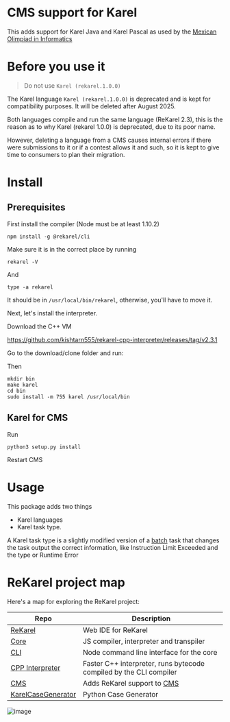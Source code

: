 # CMS support for Karel

This adds support for Karel Java and Karel Pascal as used by the [Mexican Olimpiad in Informatics](https://www.olimpiadadeinformatica.org.mx/OMI/OMI/Inicio.aspx)

# Before you use it

> Do not use `Karel (rekarel.1.0.0)` 

The Karel language `Karel (rekarel.1.0.0)` is deprecated and is kept for compatibility purposes. It will be deleted after August 2025.

Both languages compile and run the same language (ReKarel 2.3), this is the reason as to why Karel (rekarel 1.0.0) is deprecated, due to its poor name.

However, deleting a language from a CMS causes internal errors if there were submissions to it or if a contest allows it and such, so it is kept to give time to consumers to plan their migration.

# Install

## Prerequisites


First install the compiler (Node must be at least 1.10.2)

`npm install -g @rekarel/cli`


Make sure it is in the correct place by running

`rekarel -V`

And

`type -a rekarel` 

It should be in `/usr/local/bin/rekarel`, otherwise, you'll have to move it.

Next, let's install the interpreter.

Download the C++ VM

https://github.com/kishtarn555/rekarel-cpp-interpreter/releases/tag/v2.3.1

Go to the download/clone folder and run:

Then 
```
mkdir bin
make karel
cd bin
sudo install -m 755 karel /usr/local/bin
```

## Karel for CMS

Run 

`python3 setup.py install`

Restart CMS


# Usage

This package adds two things
* Karel languages
* Karel task type.

A Karel task type is a slightly modified version of a [batch](https://cms.readthedocs.io/en/latest/Task%20types.html#batch) task that changes the task output the correct information, like Instruction Limit Exceeded and the type or Runtime Error

# ReKarel project map

Here's a map for exploring the ReKarel project:


| Repo  | Description |
| --- | --- |
| [ReKarel](https://github.com/kishtarn555/ReKarel/) | Web IDE for ReKarel | 
| [Core](https://github.com/kishtarn555/rekarel-core) | JS compiler, interpreter and transpiler |
| [CLI](https://github.com/kishtarn555/rekarel-cli) | Node command line interface for the core |
| [CPP Interpreter](https://github.com/kishtarn555/rekarel-cpp-interpreter) | Faster C++ interpreter, runs bytecode compiled by the CLI compiler |
| [CMS](https://github.com/kishtarn555/cms_rekarel) | Adds ReKarel support to [CMS](https://github.com/cms-dev/cms) |
| [KarelCaseGenerator](https://github.com/kishtarn555/KarelCaseGenerator/) | Python Case Generator |

![image](https://github.com/user-attachments/assets/a0f155d3-780a-41dd-a2a2-89ebbd04a2b3)



